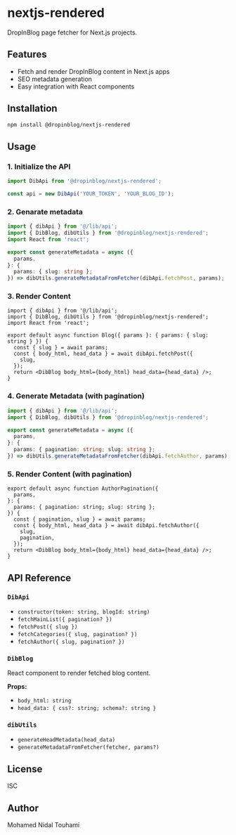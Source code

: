 # nextjs-rendered

DropInBlog page fetcher for Next.js projects.

## Features

- Fetch and render DropInBlog content in Next.js apps
- SEO metadata generation
- Easy integration with React components

## Installation

```sh
npm install @dropinblog/nextjs-rendered
```

## Usage

### 1. Initialize the API

```ts
import DibApi from '@dropinblog/nextjs-rendered';

const api = new DibApi('YOUR_TOKEN', 'YOUR_BLOG_ID');
```

### 2. Genarate metadata

```ts
import { dibApi } from '@/lib/api';
import { DibBlog, dibUtils } from '@dropinblog/nextjs-rendered';
import React from 'react';

export const generateMetadata = async ({
  params,
}: {
  params: { slug: string };
}) => dibUtils.generateMetadataFromFetcher(dibApi.fetchPost, params);
```

### 3. Render Content

```tsx
import { dibApi } from '@/lib/api';
import { DibBlog, dibUtils } from '@dropinblog/nextjs-rendered';
import React from 'react';

export default async function Blog({ params }: { params: { slug: string } }) {
  const { slug } = await params;
  const { body_html, head_data } = await dibApi.fetchPost({
    slug,
  });
  return <DibBlog body_html={body_html} head_data={head_data} />;
}
```

### 4. Generate Metadata (with pagination)

```ts
import { dibApi } from '@/lib/api';
import { DibBlog, dibUtils } from '@dropinblog/nextjs-rendered';

export const generateMetadata = async ({
  params,
}: {
  params: { pagination: string; slug: string };
}) => dibUtils.generateMetadataFromFetcher(dibApi.fetchAuthor, params);
```

### 5. Render Content (with pagination)

```tsx
export default async function AuthorPagination({
  params,
}: {
  params: { pagination: string; slug: string };
}) {
  const { pagination, slug } = await params;
  const { body_html, head_data } = await dibApi.fetchAuthor({
    slug,
    pagination,
  });
  return <DibBlog body_html={body_html} head_data={head_data} />;
}
```

## API Reference

### `DibApi`

- `constructor(token: string, blogId: string)`
- `fetchMainList({ pagination? })`
- `fetchPost({ slug })`
- `fetchCategories({ slug, pagination? })`
- `fetchAuthor({ slug, pagination? })`

### `DibBlog`

React component to render fetched blog content.

**Props:**

- `body_html: string`
- `head_data: { css?: string; schema?: string }`

### `dibUtils`

- `generateHeadMetadata(head_data)`
- `generateMetadataFromFetcher(fetcher, params?)`

## License

ISC

## Author

Mohamed Nidal Touhami
